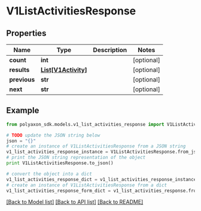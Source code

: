 # V1ListActivitiesResponse


## Properties
Name | Type | Description | Notes
------------ | ------------- | ------------- | -------------
**count** | **int** |  | [optional] 
**results** | [**List[V1Activity]**](V1Activity.md) |  | [optional] 
**previous** | **str** |  | [optional] 
**next** | **str** |  | [optional] 

## Example

```python
from polyaxon_sdk.models.v1_list_activities_response import V1ListActivitiesResponse

# TODO update the JSON string below
json = "{}"
# create an instance of V1ListActivitiesResponse from a JSON string
v1_list_activities_response_instance = V1ListActivitiesResponse.from_json(json)
# print the JSON string representation of the object
print V1ListActivitiesResponse.to_json()

# convert the object into a dict
v1_list_activities_response_dict = v1_list_activities_response_instance.to_dict()
# create an instance of V1ListActivitiesResponse from a dict
v1_list_activities_response_form_dict = v1_list_activities_response.from_dict(v1_list_activities_response_dict)
```
[[Back to Model list]](../README.md#documentation-for-models) [[Back to API list]](../README.md#documentation-for-api-endpoints) [[Back to README]](../README.md)


